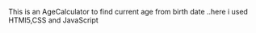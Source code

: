 This is an AgeCalculator to find current age from birth date ..here i used HTMl5,CSS and JavaScript
